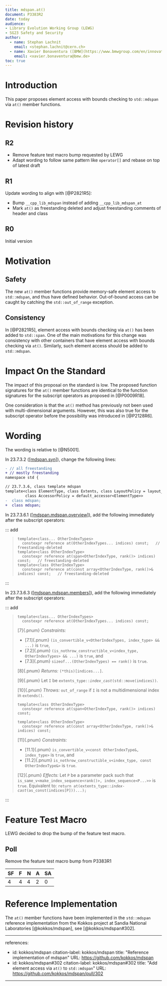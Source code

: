 ```yaml
---
title: mdspan.at()
document: P3383R2
date: today
audience:
- Library Evolution Working Group (LEWG)
- SG23 Safety and Security
author:
  - name: Stephan Lachnit
    email: <stephan.lachnit@cern.ch>
  - name: Xavier Bonaventura ([BMW](https://www.bmwgroup.com/en/innovation/automated-driving.html))
    email: <xavier.bonaventura@bmw.de>
toc: true
---
```


# Introduction

This paper proposes element access with bounds checking to `std::mdspan` via `at()` member functions.

# Revision history

## R2

- Remove feature test macro bump requested by LEWG
- Adapt wording to follow same pattern like `operator[]` and rebase on top of latest draft

## R1

Update wording to align with [@P2821R5]:

- Bump `__cpp_lib_mdspan` instead of adding `__cpp_lib_mdspan_at`
- Mark `at()` as freestanding deleted and adjust freestanding comments of header and class

## R0

Initial version

# Motivation

## Safety

The new `at()` member functions provide memory-safe element access to `std::mdspan`, and thus have defined behavior. Out-of-bound access can be caught by catching the `std::out_of_range` exception.

## Consistency

In [@P2821R5], element access with bounds checking via `at()` has been added to `std::span`. One of the main motivations for this change was consistency with other containers that have element access with bounds checking via `at()`. Similarly, such element access should be added to `std::mdspan`.

# Impact On the Standard

The impact of this proposal on the standard is low. The proposed function signatures for the `at()` member functions are identical to the function signatures for the subscript operators as proposed in [@P0009R18].

One consideration is that the `at()` method has previously not been used with multi-dimensional arguments. However, this was also true for the subscript operator  before the possibility was introduced in [@P2128R6].

# Wording

The wording is relative to [@N5001].

In 23.7.3.2 ([[mdspan.syn]](https://eel.is/c++draft/mdspan.syn)), change the following lines:

```diff
- // all freestanding
+ // mostly freestanding
namespace std {
```

```diff
// 23.7.3.6, class template mdspan
template<class ElementType, class Extents, class LayoutPolicy = layout_right,
         class AccessorPolicy = default_accessor<ElementType>>
-  class mdspan;
+  class mdspan;                                                                // partially freestanding
```

In 23.7.3.6.1 ([[mdspan.mdspan.overview]](https://eel.is/c++draft/mdspan.mdspan.overview)), add the following immediately after the subscript operators:

::: add

> ```
> template<class... OtherIndexTypes>
>   constexpr reference at(OtherIndexTypes... indices) const;   // freestanding-deleted
> template<class OtherIndexType>
>   constexpr reference at(span<OtherIndexType, rank()> indices) const;   // freestanding-deleted
> template<class OtherIndexType>
>   constexpr reference at(const array<OtherIndexType, rank()>& indices) const;   // freestanding-deleted
> ```

:::

In 23.7.3.6.3 ([[mdspan.mdspan.members]](https://eel.is/c++draft/mdspan.mdspan.members)), add the following immediately after the subscript operators:

::: add

> ```
> template<class... OtherIndexTypes>
>   constexpr reference at(OtherIndexTypes... indices) const;
> ```
> [7]{.pnum} *Constraints:*
>
> - [7.1]{.pnum} `(is_convertible_v<OtherIndexTypes, index_type> && ...)` is `true`,
> - [7.2]{.pnum} `(is_nothrow_constructible_v<index_type, OtherIndexTypes> && ...)` is `true`, and
> - [7.3]{.pnum} `sizeof...(OtherIndexTypes) == rank()` is `true`.
>
> [8]{.pnum} *Returns:* `(*this)[indices...]`.
>
> [9]{.pnum} Let `I` be `extents_type::`*`index_cast`*`(std::move(indices))`.
>
> [10]{.pnum} *Throws:* `out_of_range` if `I` is not a multidimensional index in `extends()`.
>
> ```
> template<class OtherIndexType>
>   constexpr reference at(span<OtherIndexType, rank()> indices) const;
> ```
> ```
> template<class OtherIndexType>
>   constexpr reference at(const array<OtherIndexType, rank()>& indices) const;
> ```
> [11]{.pnum} *Constraints:*
>
> - [11.1]{.pnum} `is_convertible_v<const OtherIndexType&, index_type>` is `true`, and
> - [11.2]{.pnum} `is_nothrow_constructible_v<index_type, const OtherIndexType&>` is `true`.
>
> [12]{.pnum} *Effects:* Let `P` be a parameter pack such that
>   `is_same_v<make_index_sequence<rank()>, index_sequence<P...>>`
> is `true`. Equivalent to:
>   `return at(extents_type::`*`index-cast`*`(as_const(indices[P]))...);`

:::

# Feature Test Macro

LEWG decided to drop the bump of the feature test macro.

## Poll

Remove the feature test macro bump from P3383R1

| SF | F | N | A | SA |
|----|---|---|---|----|
|  4 | 4 | 4 | 2 |  0 |

# Reference Implementation

The `at()` member functions have been implemented in the `std::mdspan` reference implementation from the Kokkos project at Sandia National Laboratories [@kokkos/mdspan], see [@kokkos/mdspan#302].

---
references:
  - id: kokkos/mdspan
    citation-label: kokkos/mdspan
    title: "Reference implementation of mdspan"
    URL: https://github.com/kokkos/mdspan
  - id: kokkos/mdspan#302
    citation-label: kokkos/mdspan#302
    title: "Add element access via `at()` to `std::mdspan`"
    URL: https://github.com/kokkos/mdspan/pull/302
---
